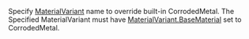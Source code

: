 Specify [MaterialVariant](https://create.roblox.com/docs/reference/engine/classes/MaterialVariant) name to override built-in
CorrodedMetal. The Specified MaterialVariant must have
[MaterialVariant.BaseMaterial](https://create.roblox.com/docs/reference/engine/classes/MaterialVariant#BaseMaterial) set to CorrodedMetal.